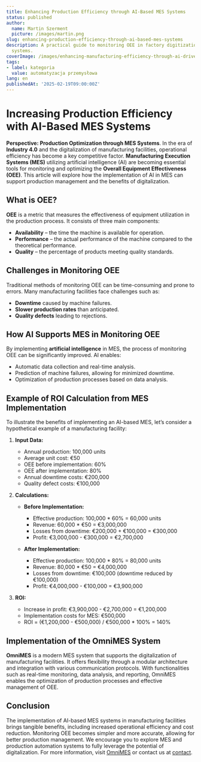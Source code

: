 ```yaml
---
title: Enhancing Production Efficiency through AI-Based MES Systems
status: published
author:
  name: Martin Szerment
  picture: /images/martin.png
slug: enhancing-production-efficiency-through-ai-based-mes-systems
description: A practical guide to monitoring OEE in factory digitization using MES
  systems.
coverImage: /images/enhancing-manufacturing-efficiency-through-ai-driven-mes-systems-a-practical-guide-to-oee-monitoring-in-factory-digitali.png
tags:
- label: kategoria
  value: automatyzacja przemysłowa
lang: en
publishedAt: '2025-02-19T09:00:00Z'
---
```

# Increasing Production Efficiency with AI-Based MES Systems

**Perspective: Production Optimization through MES Systems**. In the era of **Industry 4.0** and the digitalization of manufacturing facilities, operational efficiency has become a key competitive factor. **Manufacturing Execution Systems (MES)** utilizing artificial intelligence (AI) are becoming essential tools for monitoring and optimizing the **Overall Equipment Effectiveness (OEE)**. This article will explore how the implementation of AI in MES can support production management and the benefits of digitalization.

## What is OEE?
**OEE** is a metric that measures the effectiveness of equipment utilization in the production process. It consists of three main components:
- **Availability** – the time the machine is available for operation.
- **Performance** – the actual performance of the machine compared to the theoretical performance.
- **Quality** – the percentage of products meeting quality standards.

## Challenges in Monitoring OEE
Traditional methods of monitoring OEE can be time-consuming and prone to errors. Many manufacturing facilities face challenges such as:
- **Downtime** caused by machine failures.
- **Slower production rates** than anticipated.
- **Quality defects** leading to rejections.

## How AI Supports MES in Monitoring OEE
By implementing **artificial intelligence** in MES, the process of monitoring OEE can be significantly improved. AI enables:
- Automatic data collection and real-time analysis.
- Prediction of machine failures, allowing for minimized downtime.
- Optimization of production processes based on data analysis.

## Example of ROI Calculation from MES Implementation
To illustrate the benefits of implementing an AI-based MES, let’s consider a hypothetical example of a manufacturing facility:

1. **Input Data:**
   - Annual production: 100,000 units
   - Average unit cost: €50
   - OEE before implementation: 60%
   - OEE after implementation: 80%
   - Annual downtime costs: €200,000
   - Quality defect costs: €100,000

2. **Calculations:**
   - **Before Implementation:**
     - Effective production: 100,000 * 60% = 60,000 units
     - Revenue: 60,000 * €50 = €3,000,000
     - Losses from downtime: €200,000 + €100,000 = €300,000
     - Profit: €3,000,000 - €300,000 = €2,700,000

   - **After Implementation:**
     - Effective production: 100,000 * 80% = 80,000 units
     - Revenue: 80,000 * €50 = €4,000,000
     - Losses from downtime: €100,000 (downtime reduced by €100,000)
     - Profit: €4,000,000 - €100,000 = €3,900,000

3. **ROI:**
   - Increase in profit: €3,900,000 - €2,700,000 = €1,200,000
   - Implementation costs for MES: €500,000
   - ROI = (€1,200,000 - €500,000) / €500,000 * 100% = 140%

## Implementation of the OmniMES System
**OmniMES** is a modern MES system that supports the digitalization of manufacturing facilities. It offers flexibility through a modular architecture and integration with various communication protocols. With functionalities such as real-time monitoring, data analysis, and reporting, OmniMES enables the optimization of production processes and effective management of OEE.

## Conclusion
The implementation of AI-based MES systems in manufacturing facilities brings tangible benefits, including increased operational efficiency and cost reduction. Monitoring OEE becomes simpler and more accurate, allowing for better production management. We encourage you to explore MES and production automation systems to fully leverage the potential of digitalization. For more information, visit [OmniMES](https://www.omnimes.com/en/project) or contact us at [contact](https://www.omnimes.com/en/contact).
